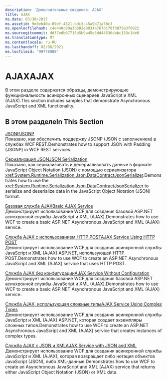 ```yaml
---
description: 'Дополнительные сведения: AJAX'
title: AJAX
ms.date: 03/30/2017
ms.assetid: 9e0eb40a-69ef-4821-bdc3-45a9b71a58c3
ms.openlocfilehash: c4e440c80a3b802e8934a767dc70f3079a3f6922
ms.sourcegitcommit: ddf7edb67715a5b9a45e3dd44536dabc153c1de0
ms.translationtype: MT
ms.contentlocale: ru-RU
ms.lasthandoff: 02/06/2021
ms.locfileid: "99778988"
---
```

# <a name="ajax"></a><span data-ttu-id="dc745-103">AJAX</span><span class="sxs-lookup"><span data-stu-id="dc745-103">AJAX</span></span>

<span data-ttu-id="dc745-104">В этом разделе содержатся образцы, демонстрирующие функциональность асинхронных сценариев JavaScript и XML (AJAX).</span><span class="sxs-lookup"><span data-stu-id="dc745-104">This section includes samples that demonstrate Asynchronous JavaScript and XML functionality.</span></span>  
  
## <a name="in-this-section"></a><span data-ttu-id="dc745-105">В этом разделе</span><span class="sxs-lookup"><span data-stu-id="dc745-105">In This Section</span></span>  

 [<span data-ttu-id="dc745-106">JSONP</span><span class="sxs-lookup"><span data-stu-id="dc745-106">JSONP</span></span>](jsonp.md)  
 <span data-ttu-id="dc745-107">Показано, как обеспечить поддержку JSONP (JSON с заполнением) в службах WCF REST.</span><span class="sxs-lookup"><span data-stu-id="dc745-107">Demonstrates how to support JSON with Padding (JSONP) in WCF REST services.</span></span>  
  
 [<span data-ttu-id="dc745-108">Сериализация JSON</span><span class="sxs-lookup"><span data-stu-id="dc745-108">JSON Serialization</span></span>](json-serialization.md)  
 <span data-ttu-id="dc745-109">Показано, как сериализовать и десериализовать данные в формате JavaScript Object Notation (JSON) с помощью сериализатора <xref:System.Runtime.Serialization.Json.DataContractJsonSerializer>.</span><span class="sxs-lookup"><span data-stu-id="dc745-109">Demonstrates how to use the <xref:System.Runtime.Serialization.Json.DataContractJsonSerializer> to serialize and deserialize data in the JavaScript Object Notation (JSON) format.</span></span>  
  
 [<span data-ttu-id="dc745-110">Базовая служба AJAX</span><span class="sxs-lookup"><span data-stu-id="dc745-110">Basic AJAX Service</span></span>](basic-ajax-service.md)  
 <span data-ttu-id="dc745-111">Демонстрирует использование WCF для создания базовой ASP.NET асинхронной службы JavaScript и XML (AJAX).</span><span class="sxs-lookup"><span data-stu-id="dc745-111">Demonstrates how to use WCF to create a basic ASP.NET Asynchronous JavaScript and XML (AJAX) service.</span></span>  
  
 [<span data-ttu-id="dc745-112">Служба AJAX с использованием HTTP POST</span><span class="sxs-lookup"><span data-stu-id="dc745-112">AJAX Service Using HTTP POST</span></span>](ajax-service-using-http-post.md)  
 <span data-ttu-id="dc745-113">Демонстрирует использование WCF для создания асинхронной службы JavaScript и XML (AJAX) ASP.NET, использующей HTTP POST.</span><span class="sxs-lookup"><span data-stu-id="dc745-113">Demonstrates how to use WCF to create an ASP.NET Asynchronous JavaScript and XML (AJAX) service that uses HTTP POST.</span></span>  
  
 [<span data-ttu-id="dc745-114">Служба AJAX без конфигурации</span><span class="sxs-lookup"><span data-stu-id="dc745-114">AJAX Service Without Configuration</span></span>](ajax-service-without-configuration.md)  
 <span data-ttu-id="dc745-115">Демонстрирует использование WCF для создания базовой ASP.NET асинхронной службы JavaScript и XML (AJAX).</span><span class="sxs-lookup"><span data-stu-id="dc745-115">Demonstrates how to use WCF to create a basic ASP.NET Asynchronous JavaScript and XML (AJAX) service.</span></span>  
  
 [<span data-ttu-id="dc745-116">Служба AJAX, использующая сложные типы</span><span class="sxs-lookup"><span data-stu-id="dc745-116">AJAX Service Using Complex Types</span></span>](ajax-service-using-complex-types-sample.md)  
 <span data-ttu-id="dc745-117">Демонстрирует использование WCF для создания асинхронной службы JavaScript и XML (AJAX) ASP.NET, которая создает экземпляры сложных типов.</span><span class="sxs-lookup"><span data-stu-id="dc745-117">Demonstrates how to use WCF to create an ASP.NET Asynchronous JavaScript and XML (AJAX) service that creates instances of complex types.</span></span>  
  
 [<span data-ttu-id="dc745-118">Служба AJAX с JSON и XML</span><span class="sxs-lookup"><span data-stu-id="dc745-118">AJAX Service with JSON and XML</span></span>](ajax-service-with-json-and-xml-sample.md)  
 <span data-ttu-id="dc745-119">Демонстрирует использование WCF для создания асинхронной службы JavaScript и XML (AJAX), которая возвращает либо нотация объектов JavaScript (JSON), либо XML-данные.</span><span class="sxs-lookup"><span data-stu-id="dc745-119">Demonstrates how to use WCF to create an Asynchronous JavaScript and XML (AJAX) service that returns either JavaScript Object Notation (JSON) or XML data.</span></span>
